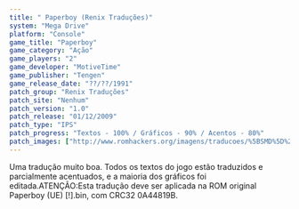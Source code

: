 ```yaml
---
title: " Paperboy (Renix Traduções)"
system: "Mega Drive"
platform: "Console"
game_title: "Paperboy"
game_category: "Ação"
game_players: "2"
game_developer: "MotiveTime"
game_publisher: "Tengen"
game_release_date: "??/??/1991"
patch_group: "Renix Traduções"
patch_site: "Nenhum"
patch_version: "1.0"
patch_release: "01/12/2009"
patch_type: "IPS"
patch_progress: "Textos - 100% / Gráficos - 90% / Acentos - 80%"
patch_images: ["http://www.romhackers.org/imagens/traducoes/%5BSMD%5D%20Paperboy%20-%20Renix%20Tradu%C3%A7%C3%B5es%20-%201.png","http://www.romhackers.org/imagens/traducoes/%5BSMD%5D%20Paperboy%20-%20Renix%20Tradu%C3%A7%C3%B5es%20-%202.png","http://www.romhackers.org/imagens/traducoes/%5BSMD%5D%20Paperboy%20-%20Renix%20Tradu%C3%A7%C3%B5es%20-%203.png"]
---
```

Uma tradução muito boa. Todos os textos do jogo estão traduzidos e parcialmente acentuados, e a maioria dos gráficos foi editada.ATENÇÃO:Esta tradução deve ser aplicada na ROM original Paperboy (UE) [!].bin, com CRC32 0A44819B.